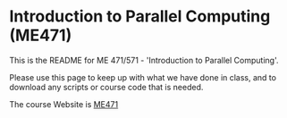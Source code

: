 Introduction to Parallel Computing (ME471)
==============================================

This is the README for ME 471/571 - 'Introduction to Parallel Computing'.  

Please use this page to keep up with what we have done in class, and to download any scripts or course code that is needed. 

The course Website is [ME471](http://math.boisestate.edu/~calhoun/teaching/ME471_Spring2020)
